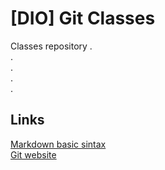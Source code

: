 # [DIO] Git Classes
Classes repository
.  
.  
.  
.  
.  
## Links
[Markdown basic sintax](https://www.markdownguide.org/basic-syntax/)  
[Git website](https://git-scm.com/)
